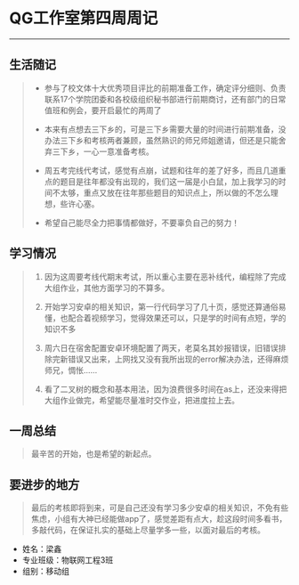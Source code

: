 # QG工作室第四周周记  
***
## 生活随记  

>
> - 参与了校文体十大优秀项目评比的前期准备工作，确定评分细则、负责联系17个学院团委和各校级组织秘书部进行前期商讨，还有部门的日常值班和例会，要开启最忙的两周了
>
> - 本来有点想去三下乡的，可是三下乡需要大量的时间进行前期准备，没办法三下乡和考核两者兼顾，虽然熟识的师兄师姐邀请，但还是只能舍弃三下乡，一心一意准备考核。
> 
> - 周五考完线代考试，感觉有点崩，试题和往年的差了好多，而且几道重点的题目是往年都没有出现的，我们这一届是小白鼠，加上我学习的时间不太够，重点又放在往年那些题目的知识点上，所以做的不怎么理想，些许心塞。
> - 希望自己能尽全力把事情都做好，不要辜负自己的努力！




## 学习情况  
> 
> 1. 因为这周要考线代期末考试，所以重心主要在恶补线代，编程除了完成大组作业，其他方面学习的不算多。
>  
> 2.  开始学习安卓的相关知识，第一行代码学习了几十页，感觉还算通俗易懂，也配合着视频学习，觉得效果还可以，只是学的时间有点短，学的知识不多
> 3. 周六日在宿舍配置安卓环境配置了两天，老莫名其妙报错误，旧错误排除完新错误又出来，上网找又没有我所出现的error解决办法，还得麻烦师兄，惆怅……
> 4. 看了二叉树的概念和基本用法，因为浪费很多时间在as上，还没来得把大组作业做完，希望能尽量准时交作业，把进度拉上去。

## 一周总结
> 最辛苦的开始，也是希望的新起点。

## 要进步的地方
>  最后的考核即将到来，可是自己还没有学习多少安卓的相关知识，不免有些焦虑，小组有大神已经能做app了，感觉差距有点大，趁这段时间多看书，多敲代码，在保证扎实的基础上尽量学多一些，以面对最后的考核。




* 姓名：梁鑫
* 专业班级：物联网工程3班
* 组别：移动组